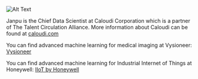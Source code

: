 ![Alt Text](/assets/img/janpu.jpg)

Janpu is the Chief Data Scientist at Caloudi Corporation which is a partner of The Talent Circulation Alliance. More information about Caloudi can be found at [caloudi.com](https://caloudi.com/)

You can find advanced machine learning for medical imaging at Vysioneer:
[Vysioneer](https://www.vysioneer.com/)

You can find advanced machine learning for Industrial Internet of Things at Honeywell:
[IIoT by Honeywell](https://www.honeywellprocess.com/en-US/online_campaigns/IIOT/Pages/index1.html)




[Inside Fiber Optic Network]: http://www.foci.com.tw/
